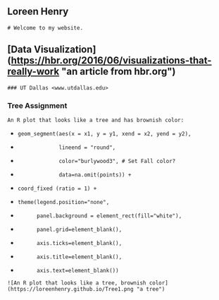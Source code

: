 ## Loreen Henry
```
# Welcome to my website.
```
## [Data Visualization] (https://hbr.org/2016/06/visualizations-that-really-work "an article from hbr.org")
```
### UT Dallas <www.utdallas.edu>
```

### Tree Assignment
```
An R plot that looks like a tree and has brownish color: 
```
+     geom_segment(aes(x = x1, y = y1, xend = x2, yend = y2),
+                  lineend = "round",
+                  color="burlywood3", # Set Fall color?
+                  data=na.omit(points)) +
+     coord_fixed (ratio = 1) +
+     theme(legend.position="none",
+           panel.background = element_rect(fill="white"),
+           panel.grid=element_blank(),
+           axis.ticks=element_blank(),
+           axis.title=element_blank(),
+           axis.text=element_blank())


```
![An R plot that looks like a tree, brownish color](https://loreenhenry.github.io/Tree1.png "a tree")
